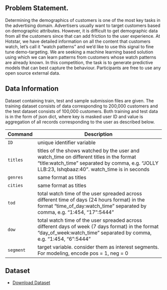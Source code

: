## Problem Statement.

Determining the demographics of customers is one of the most key tasks in the advertising domain. Advertisers usually want to target customers based on demographic attributes. However, it is difficult to get demographic data from all the customers since that can add friction to the user experience.
At Hotstar, we have detailed information on all the content that customers watch, let’s call it “watch patterns” and we’d like to use this signal to fine tune demo-targeting. 
We are seeking a machine learning based solution using which we can learn patterns from customers whose watch patterns are already known. In this competition, the task is to generate predictive models that can best capture the behaviour. Participants are free to use any open source external data. 


## Data Information

Dataset containing train, test and sample submission files are given. The training dataset consists of data corresponding to 200,000 customers and the test dataset consists of 100,000 customers. Both training and test data is in the form of json dict, where key is masked user ID and value is aggregation of all records corresponding to the user as described below. 

| Command | Description |
| --- | --- |
| `ID` | unique identifier variable |
| `titles` | titles of the shows watched by the user and watch_time on different titles in the format “title:watch_time” separated by comma, e.g. “JOLLY LLB:23, Ishqbaaz:40”. watch_time is in seconds |
| `genres` | same format as titles |
| `cities` | same format as titles |
| `tod` | total watch time of the user spreaded across different time of days (24 hours format) in the format “time_of_day:watch_time” separated by comma, e.g. “1:454, “17”:5444” |
| `dow` | total watch time of the user spreaded across different days of week (7 days format) in the format “day_of_week:watch_time” separated by comma, e.g. “1:454, “6”:5444” |
| `segment` | target variable. consider them as interest segments. For modeling, encode pos = 1, neg = 0 |
## Dataset
* [Download Dataset](https://he-s3.s3.amazonaws.com/media/hackathon/machine-learning-challenge-2/funding-successful-projects/3149def2-5-datafiles.zip)
